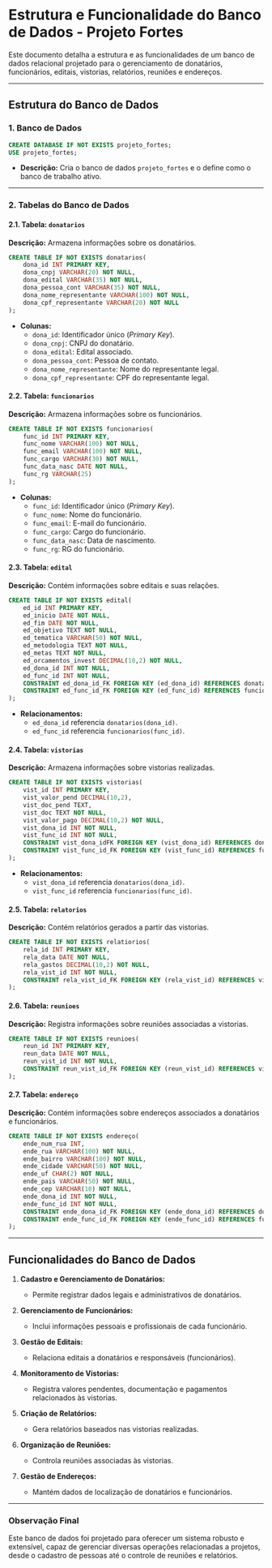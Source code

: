 
# Estrutura e Funcionalidade do Banco de Dados - Projeto Fortes

Este documento detalha a estrutura e as funcionalidades de um banco de dados relacional projetado para o gerenciamento de donatários, funcionários, editais, vistorias, relatórios, reuniões e endereços. 

---

## Estrutura do Banco de Dados

### 1. Banco de Dados
```sql
CREATE DATABASE IF NOT EXISTS projeto_fortes;
USE projeto_fortes;
```
- **Descrição:** Cria o banco de dados `projeto_fortes` e o define como o banco de trabalho ativo.

---

### 2. Tabelas do Banco de Dados

#### 2.1. Tabela: `donatarios`
**Descrição:** Armazena informações sobre os donatários.
```sql
CREATE TABLE IF NOT EXISTS donatarios(
    dona_id INT PRIMARY KEY,
    dona_cnpj VARCHAR(20) NOT NULL,
    dona_edital VARCHAR(35) NOT NULL,
    dona_pessoa_cont VARCHAR(35) NOT NULL,
    dona_nome_representante VARCHAR(100) NOT NULL,
    dona_cpf_representante VARCHAR(20) NOT NULL
);
```
- **Colunas:**
  - `dona_id`: Identificador único (*Primary Key*).
  - `dona_cnpj`: CNPJ do donatário.
  - `dona_edital`: Edital associado.
  - `dona_pessoa_cont`: Pessoa de contato.
  - `dona_nome_representante`: Nome do representante legal.
  - `dona_cpf_representante`: CPF do representante legal.

#### 2.2. Tabela: `funcionarios`
**Descrição:** Armazena informações sobre os funcionários.
```sql
CREATE TABLE IF NOT EXISTS funcionarios(
    func_id INT PRIMARY KEY,
    func_nome VARCHAR(100) NOT NULL,
    func_email VARCHAR(100) NOT NULL,
    func_cargo VARCHAR(30) NOT NULL,
    func_data_nasc DATE NOT NULL,
    func_rg VARCHAR(25)
);
```
- **Colunas:**
  - `func_id`: Identificador único (*Primary Key*).
  - `func_nome`: Nome do funcionário.
  - `func_email`: E-mail do funcionário.
  - `func_cargo`: Cargo do funcionário.
  - `func_data_nasc`: Data de nascimento.
  - `func_rg`: RG do funcionário.

#### 2.3. Tabela: `edital`
**Descrição:** Contém informações sobre editais e suas relações.
```sql
CREATE TABLE IF NOT EXISTS edital(
    ed_id INT PRIMARY KEY,
    ed_inicio DATE NOT NULL,
    ed_fim DATE NOT NULL,
    ed_objetivo TEXT NOT NULL,
    ed_tematica VARCHAR(50) NOT NULL,
    ed_metodologia TEXT NOT NULL,
    ed_metas TEXT NOT NULL,
    ed_orcamentos_invest DECIMAL(10,2) NOT NULL,
    ed_dona_id INT NOT NULL,
    ed_func_id INT NOT NULL,
    CONSTRAINT ed_dona_id_FK FOREIGN KEY (ed_dona_id) REFERENCES donatarios (dona_id),
    CONSTRAINT ed_func_id_FK FOREIGN KEY (ed_func_id) REFERENCES funcionarios (func_id)
);
```
- **Relacionamentos:**
  - `ed_dona_id` referencia `donatarios(dona_id)`.
  - `ed_func_id` referencia `funcionarios(func_id)`.

#### 2.4. Tabela: `vistorias`
**Descrição:** Armazena informações sobre vistorias realizadas.
```sql
CREATE TABLE IF NOT EXISTS vistorias(
    vist_id INT PRIMARY KEY,
    vist_valor_pend DECIMAL(10,2),
    vist_doc_pend TEXT,
    vist_doc TEXT NOT NULL,
    vist_valor_pago DECIMAL(10,2) NOT NULL,
    vist_dona_id INT NOT NULL,
    vist_func_id INT NOT NULL,
    CONSTRAINT vist_dona_idFK FOREIGN KEY (vist_dona_id) REFERENCES donatarios (dona_id),
    CONSTRAINT vist_func_id_FK FOREIGN KEY (vist_func_id) REFERENCES funcionarios (func_id)
);
```
- **Relacionamentos:**
  - `vist_dona_id` referencia `donatarios(dona_id)`.
  - `vist_func_id` referencia `funcionarios(func_id)`.

#### 2.5. Tabela: `relatorios`
**Descrição:** Contém relatórios gerados a partir das vistorias.
```sql
CREATE TABLE IF NOT EXISTS relatiorios(
    rela_id INT PRIMARY KEY,
    rela_data DATE NOT NULL,
    rela_gastos DECIMAL(10,2) NOT NULL,
    rela_vist_id INT NOT NULL,
    CONSTRAINT rela_vist_id_FK FOREIGN KEY (rela_vist_id) REFERENCES vistorias (vist_id)
);
```

#### 2.6. Tabela: `reunioes`
**Descrição:** Registra informações sobre reuniões associadas a vistorias.
```sql
CREATE TABLE IF NOT EXISTS reunioes(
    reun_id INT PRIMARY KEY,
    reun_data DATE NOT NULL,
    reun_vist_id INT NOT NULL,
    CONSTRAINT reun_vist_id_FK FOREIGN KEY (reun_vist_id) REFERENCES vistorias (vist_id)
);
```

#### 2.7. Tabela: `endereço`
**Descrição:** Contém informações sobre endereços associados a donatários e funcionários.
```sql
CREATE TABLE IF NOT EXISTS endereço(
    ende_num_rua INT,
    ende_rua VARCHAR(100) NOT NULL,
    ende_bairro VARCHAR(100) NOT NULL,
    ende_cidade VARCHAR(50) NOT NULL,
    ende_uf CHAR(2) NOT NULL,
    ende_pais VARCHAR(50) NOT NULL,
    ende_cep VARCHAR(10) NOT NULL,
    ende_dona_id INT NOT NULL,
    ende_func_id INT NOT NULL,
    CONSTRAINT ende_dona_id_FK FOREIGN KEY (ende_dona_id) REFERENCES donatarios (dona_id),
    CONSTRAINT ende_func_id_FK FOREIGN KEY (ende_func_id) REFERENCES funcionarios (func_id)
);
```

---

## Funcionalidades do Banco de Dados

1. **Cadastro e Gerenciamento de Donatários:**
   - Permite registrar dados legais e administrativos de donatários.

2. **Gerenciamento de Funcionários:**
   - Inclui informações pessoais e profissionais de cada funcionário.

3. **Gestão de Editais:**
   - Relaciona editais a donatários e responsáveis (funcionários).

4. **Monitoramento de Vistorias:**
   - Registra valores pendentes, documentação e pagamentos relacionados às vistorias.

5. **Criação de Relatórios:**
   - Gera relatórios baseados nas vistorias realizadas.

6. **Organização de Reuniões:**
   - Controla reuniões associadas às vistorias.

7. **Gestão de Endereços:**
   - Mantém dados de localização de donatários e funcionários.

---

### Observação Final
Este banco de dados foi projetado para oferecer um sistema robusto e extensível, capaz de gerenciar diversas operações relacionadas a projetos, desde o cadastro de pessoas até o controle de reuniões e relatórios.

